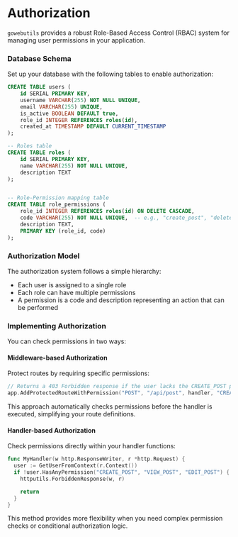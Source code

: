 # Authorization

`gowebutils` provides a robust Role-Based Access Control (RBAC) system for managing user permissions in your application.

### Database Schema

Set up your database with the following tables to enable authorization:

```sql
CREATE TABLE users (
    id SERIAL PRIMARY KEY,
    username VARCHAR(255) NOT NULL UNIQUE,
    email VARCHAR(255) UNIQUE,
    is_active BOOLEAN DEFAULT true,
    role_id INTEGER REFERENCES roles(id),
    created_at TIMESTAMP DEFAULT CURRENT_TIMESTAMP
);

-- Roles table
CREATE TABLE roles (
    id SERIAL PRIMARY KEY,
    name VARCHAR(255) NOT NULL UNIQUE,
    description TEXT
);


-- Role-Permission mapping table
CREATE TABLE role_permissions (
    role_id INTEGER REFERENCES roles(id) ON DELETE CASCADE,
    code VARCHAR(255) NOT NULL UNIQUE,  -- e.g., "create_post", "delete_user"
    description TEXT,
    PRIMARY KEY (role_id, code)
);
```

### Authorization Model

The authorization system follows a simple hierarchy:

- Each user is assigned to a single role
- Each role can have multiple permissions
- A permission is a code and description representing an action that can be performed

### Implementing Authorization

You can check permissions in two ways:

#### Middleware-based Authorization

Protect routes by requiring specific permissions:

```go
// Returns a 403 Forbidden response if the user lacks the CREATE_POST permission
app.AddProtectedRouteWithPermission("POST", "/api/post", handler, "CREATE_POST")
```

This approach automatically checks permissions before the handler is executed, simplifying your route definitions.

#### Handler-based Authorization

Check permissions directly within your handler functions:

```go
func MyHandler(w http.ResponseWriter, r *http.Request) {
  user := GetUserFromContext(r.Context())
  if !user.HasAnyPermission("CREATE_POST", "VIEW_POST", "EDIT_POST") {
    httputils.ForbiddenResponse(w, r)

    return
  }
}
```

This method provides more flexibility when you need complex permission checks or conditional authorization logic.
